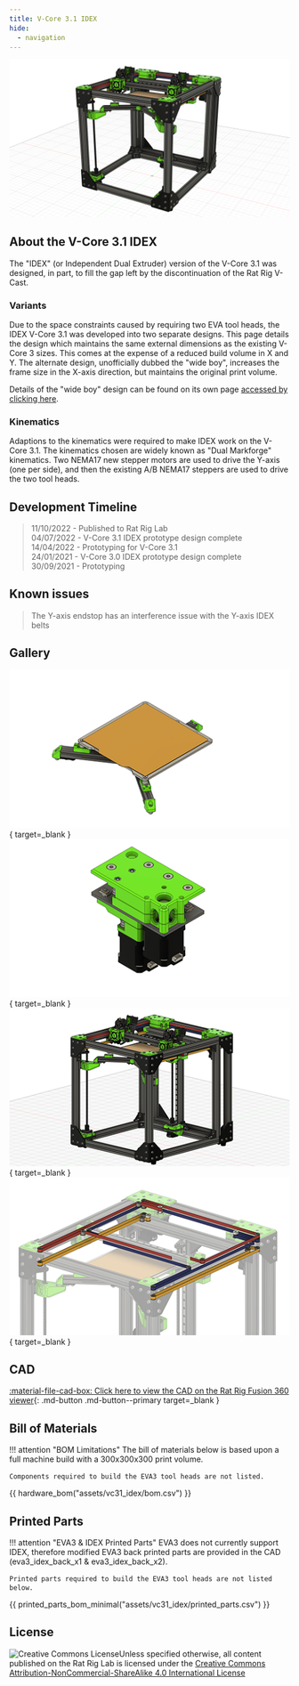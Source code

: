```yaml
---
title: V-Core 3.1 IDEX
hide:
  - navigation
---
```

![](assets/vc31_idex/splash.png)

## About the V-Core 3.1 IDEX
The "IDEX" (or Independent Dual Extruder) version of the V-Core 3.1 was designed, in part, to fill the gap left by the discontinuation of the Rat Rig V-Cast.

### Variants
Due to the space constraints caused by requiring two EVA tool heads, the IDEX V-Core 3.1 was developed into two separate designs. This page details the design which maintains the same external dimensions as the existing V-Core 3 sizes. This comes at the expense of a reduced build volume in X and Y. The alternate design, unofficially dubbed the "wide boy", increases the frame size in the X-axis direction, but maintains the original print volume.

Details of the "wide boy" design can be found on its own page [accessed by clicking here](/vc31_idex_wide/).

### Kinematics
Adaptions to the kinematics were required to make IDEX work on the V-Core 3.1. The kinematics chosen are widely known as "Dual Markforge" kinematics. Two NEMA17 new stepper motors are used to drive the Y-axis (one per side), and then the existing A/B NEMA17 steppers are used to drive the two tool heads.

## Development Timeline
> 11/10/2022 - Published to Rat Rig Lab  
> 04/07/2022 - V-Core 3.1 IDEX prototype design complete  
> 14/04/2022 - Prototyping for V-Core 3.1  
> 24/01/2021 - V-Core 3.0 IDEX prototype design complete  
> 30/09/2021 - Prototyping

## Known issues
> The Y-axis endstop has an interference issue with the Y-axis IDEX belts

## Gallery
[![](assets/vc31_idex/1_thumb.png)](assets/vc31_idex/1.png){ target=_blank }
[![](assets/vc31_idex/2_thumb.png)](assets/vc31_idex/2.png){ target=_blank }
[![](assets/vc31_idex/3_thumb.png)](assets/vc31_idex/3.png){ target=_blank }
[![](assets/vc31_idex/4_thumb.png)](assets/vc31_idex/4.png){ target=_blank }

## CAD
[:material-file-cad-box: Click here to view the CAD on the Rat Rig Fusion 360 viewer](https://a360.co/3SVh2OY){: .md-button .md-button--primary target=_blank }

## Bill of Materials
!!! attention "BOM Limitations"
    The bill of materials below is based upon a full machine build with a 300x300x300 print volume.
    
    Components required to build the EVA3 tool heads are not listed.
{{ hardware_bom("assets/vc31_idex/bom.csv") }}

## Printed Parts
!!! attention "EVA3 & IDEX Printed Parts"
    EVA3 does not currently support IDEX, therefore modified EVA3 back printed parts are provided in the CAD (eva3_idex_back_x1 & eva3_idex_back_x2).

    Printed parts required to build the EVA3 tool heads are not listed below.
{{ printed_parts_bom_minimal("assets/vc31_idex/printed_parts.csv") }}

## License
<a rel="license" href="http://creativecommons.org/licenses/by-nc-sa/4.0/"><img align="left" alt="Creative Commons License" style="border-width:0" src="https://i.creativecommons.org/l/by-nc-sa/4.0/88x31.png"/></a>
Unless specified otherwise, all content published on the Rat Rig Lab is licensed under the <a rel="license" href="http://creativecommons.org/licenses/by-nc-sa/4.0/">Creative Commons Attribution-NonCommercial-ShareAlike 4.0 International License</a>

